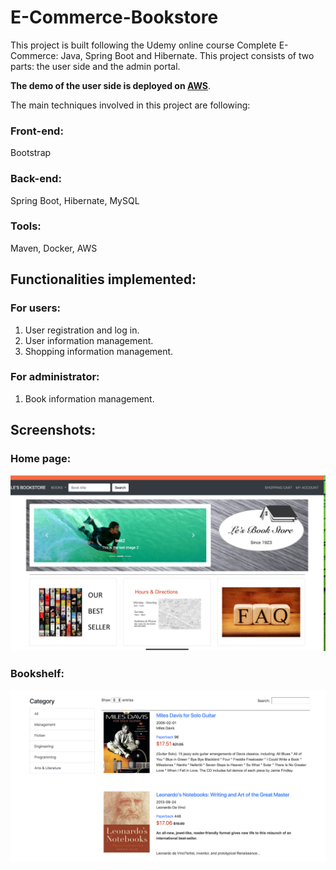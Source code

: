 # E-Commerce-Bookstore
This project is built following the Udemy online course Complete E-Commerce: Java, Spring Boot and Hibernate. This project consists of two parts: the user side and the admin portal. 

**The demo of the user side is deployed on [AWS](http://ec2-3-94-88-44.compute-1.amazonaws.com:8080)**. 

The main techniques involved in this project are following:

### Front-end:
Bootstrap

### Back-end:
Spring Boot, Hibernate, MySQL

### Tools:
Maven, Docker, AWS

## Functionalities implemented:
### For users:
1. User registration and log in.
2. User information management.
3. Shopping information management.

### For administrator:
1. Book information management.

## Screenshots:
### Home page:
![](screenshot/homePage.png?raw=true)

### Bookshelf:
![](screenshot/bookShelf.png?raw=true)
